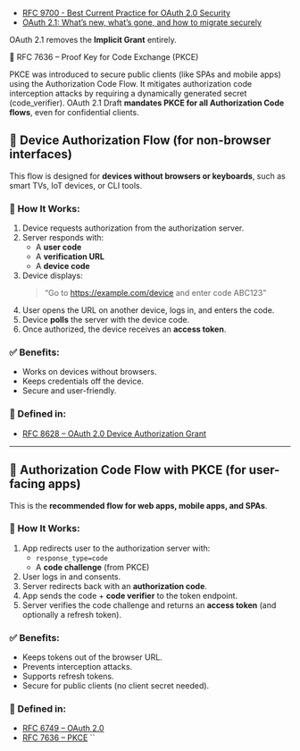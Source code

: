 - [RFC 9700 - Best Current Practice for OAuth 2.0 Security](https://www.rfc-editor.org/rfc/rfc9700)
- [OAuth 2.1: What’s new, what’s gone, and how to migrate securely](https://workos.com/blog/oauth-2-1-whats-new)


OAuth 2.1 removes the **Implicit Grant** entirely.

📄 RFC 7636 – Proof Key for Code Exchange (PKCE)

PKCE was introduced to secure public clients (like SPAs and mobile apps) using the Authorization Code Flow.
It mitigates authorization code interception attacks by requiring a dynamically generated secret (code_verifier).
OAuth 2.1 Draft **mandates PKCE for all Authorization Code flows**, even for confidential clients.



## 🔌 Device Authorization Flow (for non-browser interfaces)

This flow is designed for **devices without browsers or keyboards**, such as smart TVs, IoT devices, or CLI tools.

### 🔄 How It Works:
1. Device requests authorization from the authorization server.
2. Server responds with:
   - A **user code**
   - A **verification URL**
   - A **device code**
3. Device displays:
   > “Go to https://example.com/device and enter code ABC123”
4. User opens the URL on another device, logs in, and enters the code.
5. Device **polls** the server with the device code.
6. Once authorized, the device receives an **access token**.

### ✅ Benefits:
- Works on devices without browsers.
- Keeps credentials off the device.
- Secure and user-friendly.

### 📄 Defined in:
- [RFC 8628 – OAuth 2.0 Device Authorization Grant](https://www.rfc-editor.org/rfc/rfc8628)

---

## 👤 Authorization Code Flow with PKCE (for user-facing apps)

This is the **recommended flow for web apps, mobile apps, and SPAs**.

### 🔄 How It Works:
1. App redirects user to the authorization server with:
   - `response_type=code`
   - A **code challenge** (from PKCE)
2. User logs in and consents.
3. Server redirects back with an **authorization code**.
4. App sends the code + **code verifier** to the token endpoint.
5. Server verifies the code challenge and returns an **access token** (and optionally a refresh token).

### ✅ Benefits:
- Keeps tokens out of the browser URL.
- Prevents interception attacks.
- Supports refresh tokens.
- Secure for public clients (no client secret needed).

### 📄 Defined in:
- [RFC 6749 – OAuth 2.0](https://www.rfc-editor.org/rfc/rfc6749)
- [RFC 7636 – PKCE](https://www.rfc-editor.org/rfc/rfc7636)
``

